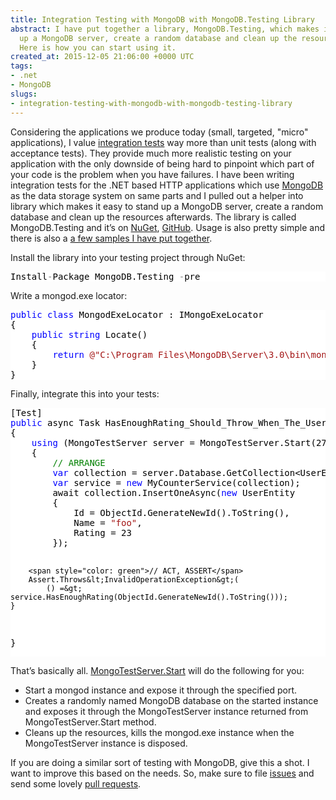 ```yaml
---
title: Integration Testing with MongoDB with MongoDB.Testing Library
abstract: I have put together a library, MongoDB.Testing, which makes it easy to stand
  up a MongoDB server, create a random database and clean up the resources afterwards.
  Here is how you can start using it.
created_at: 2015-12-05 21:06:00 +0000 UTC
tags:
- .net
- MongoDB
slugs:
- integration-testing-with-mongodb-with-mongodb-testing-library
---
```


<p>Considering the applications we produce today (small, targeted, "micro" applications), I value <a href="https://en.wikipedia.org/wiki/Integration_testing">integration tests</a> way more than unit tests (along with acceptance tests). They provide much more realistic testing on your application with the only downside of being hard to pinpoint which part of your code is the problem when you have failures. I have been writing integration tests for the .NET based HTTP applications which use <a href="https://www.mongodb.org/">MongoDB</a> as the data storage system on same parts and I pulled out a helper into library which makes it easy to stand up a MongoDB server, create a random database and clean up the resources afterwards. The library is called MongoDB.Testing and it’s on <a href="https://www.nuget.org/packages/MongoDB.Testing">NuGet</a>, <a href="https://github.com/tugberkugurlu/MongoDB.Testing">GitHub</a>. Usage is also pretty simple and there is also a <a href="https://github.com/tugberkugurlu/MongoDB.Testing/tree/master/samples">a few samples I have put together</a>.</p> <p>Install the library into your testing project through NuGet:</p> <div class="code-wrapper border-shadow-1"> <div style="color: black; background-color: white"><pre>Install<span style="color: gray">-</span>Package MongoDB.Testing <span style="color: gray">-</span>pre</pre></div></div>
<p>Write a mongod.exe locator:</p>
<div class="code-wrapper border-shadow-1">
<div style="color: black; background-color: white"><pre><span style="color: blue">public</span> <span style="color: blue">class</span> MongodExeLocator : IMongoExeLocator
{
    <span style="color: blue">public</span> <span style="color: blue">string</span> Locate()
    {
        <span style="color: blue">return</span> <span style="color: #a31515">@"C:\Program Files\MongoDB\Server\3.0\bin\mongod.exe"</span>;
    }
}</pre></div></div>
<p>Finally, integrate this into your tests:</p>
<div class="code-wrapper border-shadow-1">
<div style="color: black; background-color: white"><pre>[Test]
<span style="color: blue">public</span> async Task HasEnoughRating_Should_Throw_When_The_User_Is_Not_Found()
{
    <span style="color: blue">using</span> (MongoTestServer server = MongoTestServer.Start(27017, <span style="color: blue">new</span> MongodExeLocator()))
    {
        <span style="color: green">// ARRANGE</span>
        <span style="color: blue">var</span> collection = server.Database.GetCollection&lt;UserEntity&gt;(<span style="color: #a31515">"users"</span>);
        <span style="color: blue">var</span> service = <span style="color: blue">new</span> MyCounterService(collection);
        await collection.InsertOneAsync(<span style="color: blue">new</span> UserEntity
        {
            Id = ObjectId.GenerateNewId().ToString(),
            Name = <span style="color: #a31515">"foo"</span>,
            Rating = 23
        });

        <span style="color: green">// ACT, ASSERT</span>
        Assert.Throws&lt;InvalidOperationException&gt;(
            () =&gt; service.HasEnoughRating(ObjectId.GenerateNewId().ToString()));
    }
}</pre></div></div>
<p>That’s basically all. <a href="https://github.com/tugberkugurlu/MongoDB.Testing/blob/1.0.0-beta-001/src/MongoDB.Testing/Mongo/MongoTestServer.cs#L93-L96">MongoTestServer.Start</a> will do the following for you:</p>
<ul>
<li>Start a mongod instance and expose it through the specified port.</li>
<li>Creates a randomly named MongoDB database on the started instance and exposes it through the MongoTestServer instance returned from MongoTestServer.Start method.</li>
<li>Cleans up the resources, kills the mongod.exe instance when the MongoTestServer instance is disposed.</li></ul>
<p>If you are doing a similar sort of testing with MongoDB, give this a shot. I want to improve this based on the needs. So, make sure to file <a href="https://github.com/tugberkugurlu/MongoDB.Testing/issues">issues</a> and send some lovely <a href="https://github.com/tugberkugurlu/MongoDB.Testing/pulls">pull requests</a>.</p>  